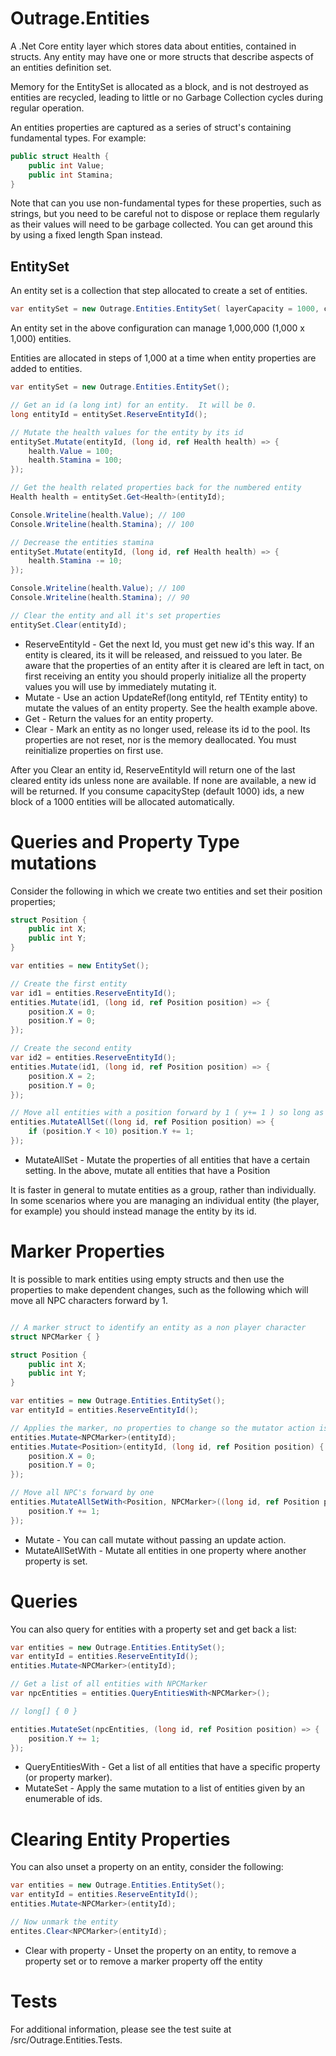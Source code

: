 # Outrage.Entities

A .Net Core entity layer which stores data about entities, contained in structs.  Any entity may have one or more structs that describe aspects of an entities definition set.

Memory for the EntitySet is allocated as a block, and is not destroyed as entities are recycled, leading to little or no Garbage Collection cycles during regular operation.

An entities properties are captured as a series of struct's containing fundamental types.  For example:

```c# 
public struct Health {
    public int Value;
    public int Stamina; 
}
```

Note that can you use non-fundamental types for these properties, such as strings, but you need to be careful not to dispose or replace them regularly as their values will need to be garbage collected.  You can get around this by using a fixed length Span<char> instead.

## EntitySet

An entity set is a collection that step allocated to create a set of entities.

```c#
var entitySet = new Outrage.Entities.EntitySet( layerCapacity = 1000, capacityStep = 1000);
```

An entity set in the above configuration can manage 1,000,000 (1,000 x 1,000) entities.

Entities are allocated in steps of 1,000 at a time when entity properties are added to entities.

```c#
var entitySet = new Outrage.Entities.EntitySet();

// Get an id (a long int) for an entity.  It will be 0.
long entityId = entitySet.ReserveEntityId();

// Mutate the health values for the entity by its id
entitySet.Mutate(entityId, (long id, ref Health health) => { 
    health.Value = 100; 
    health.Stamina = 100;
});

// Get the health related properties back for the numbered entity
Health health = entitySet.Get<Health>(entityId);

Console.Writeline(health.Value); // 100
Console.Writeline(health.Stamina); // 100

// Decrease the entities stamina
entitySet.Mutate(entityId, (long id, ref Health health) => {
    health.Stamina -= 10;
});

Console.Writeline(health.Value); // 100
Console.Writeline(health.Stamina); // 90

// Clear the entity and all it's set properties
entitySet.Clear(entityId);
```

* ReserveEntityId - Get the next Id, you must get new id's this way.  If an entity is cleared, its it will be released, and reissued to you later.  Be aware that the properties of an entity after it is cleared are left in tact, on first receiving an entity you should properly initialize all the property values you will use by immediately mutating it.
* Mutate - Use an action UpdateRef(long entityId, ref TEntity entity) to mutate the values of an entity property.  See the health example above.
* Get - Return the values for an entity property.
* Clear - Mark an entity as no longer used, release its id to the pool.  Its properties are not reset, nor is the memory deallocated.  You must reinitialize properties on first use.

After you Clear an entity id, ReserveEntityId will return one of the last cleared entity ids unless none are available.  If none are available, a new id will be returned.  If you consume capacityStep (default 1000) ids, a new block of a 1000 entities will be allocated automatically.

# Queries and Property Type mutations

Consider the following in which we create two entities and set their position properties;

```c#
struct Position {
    public int X;
    public int Y;
}

var entities = new EntitySet();

// Create the first entity
var id1 = entities.ReserveEntityId();
entities.Mutate(id1, (long id, ref Position position) => {
    position.X = 0;
    position.Y = 0;
});

// Create the second entity
var id2 = entities.ReserveEntityId();
entities.Mutate(id1, (long id, ref Position position) => {
    position.X = 2;
    position.Y = 0;
});

// Move all entities with a position forward by 1 ( y+= 1 ) so long as they have not passed 10
entities.MutateAllSet((long id, ref Position position) => {
    if (position.Y < 10) position.Y += 1;
});
```

* MutateAllSet - Mutate the properties of all entities that have a certain setting.  In the above, mutate all entities that have a Position

It is faster in general to mutate entities as a group, rather than individually.  In some scenarios where you are managing an individual entity (the player, for example) you should instead manage the entity by its id.

# Marker Properties

It is possible to mark entities using empty structs and then use the properties to make dependent changes, such as the following which will move all NPC characters forward by 1.

```c#

// A marker struct to identify an entity as a non player character
struct NPCMarker { }

struct Position {
    public int X;
    public int Y;
}

var entities = new Outrage.Entities.EntitySet();
var entityId = entities.ReserveEntityId();

// Applies the marker, no properties to change so the mutator action isnt passed
entities.Mutate<NPCMarker>(entityId);
entities.Mutate<Position>(entityId, (long id, ref Position position) {
    position.X = 0;
    position.Y = 0;
});

// Move all NPC's forward by one
entities.MutateAllSetWith<Position, NPCMarker>((long id, ref Position position) => {
    position.Y += 1;
});
```

* Mutate - You can call mutate without passing an update action.
* MutateAllSetWith - Mutate all entities in one property where another property is set.


# Queries

You can also query for entities with a property set and get back a list:
```c#
var entities = new Outrage.Entities.EntitySet();
var entityId = entities.ReserveEntityId();
entities.Mutate<NPCMarker>(entityId);

// Get a list of all entities with NPCMarker
var npcEntities = entities.QueryEntitiesWith<NPCMarker>();

// long[] { 0 }

entities.MutateSet(npcEntities, (long id, ref Position position) => {
    position.Y += 1;
});
```

* QueryEntitiesWith - Get a list of all entities that have a specific property (or property marker).
* MutateSet - Apply the same mutation to a list of entities given by an enumerable of ids.

# Clearing Entity Properties

You can also unset a property on an entity, consider the following:

```c#
var entities = new Outrage.Entities.EntitySet();
var entityId = entities.ReserveEntityId();
entities.Mutate<NPCMarker>(entityId);

// Now unmark the entity
entites.Clear<NPCMarker>(entityId);

```

* Clear with property - Unset the property on an entity, to remove a property set or to remove a marker property off the entity

# Tests

For additional information, please see the test suite at /src/Outrage.Entities.Tests.